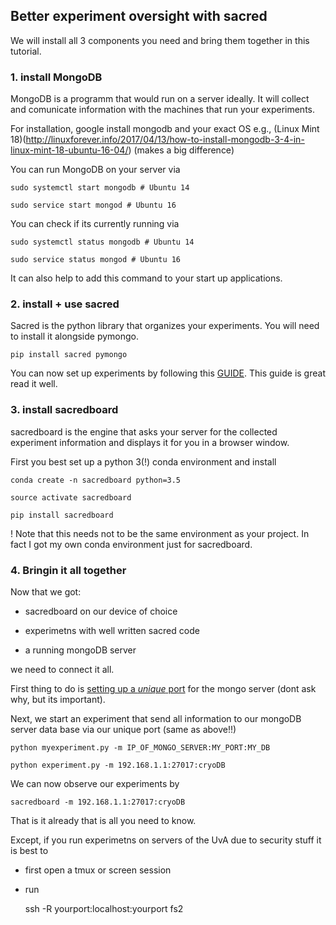 
## Better experiment oversight with sacred

We will install all 3 components you need and bring them together in this tutorial.

### 1. install MongoDB

MongoDB is a programm that would run on a server ideally. It will collect and comunicate information with the machines that run your experiments.

For installation, google install mongodb and your exact OS e.g., (Linux Mint 18)(http://linuxforever.info/2017/04/13/how-to-install-mongodb-3-4-in-linux-mint-18-ubuntu-16-04/) (makes a big difference)

You can run MongoDB on your server via 

	sudo systemctl start mongodb # Ubuntu 14 
		
	sudo service start mongod # Ubuntu 16 

You can check if its currently running via

	sudo systemctl status mongodb # Ubuntu 14 
	
	sudo service status mongod # Ubuntu 16

It can also help to add this command to your start up applications.


### 2. install + use sacred

Sacred is the python library that organizes your experiments. You will need to install it alongside pymongo.

	pip install sacred pymongo

You can now set up experiments by following this [GUIDE](http://sacred.readthedocs.io/en/latest/quickstart.html). This guide is great read it well.


### 3. install sacredboard

sacredboard is the engine that asks your server for the collected experiment information and displays it for you in a browser window.

First you best set up a python 3(!) conda environment and install

	conda create -n sacredboard python=3.5
	
	source activate sacredboard
	
	pip install sacredboard

! Note that this needs not to be the same environment as your project. In fact I got my own conda environment just for sacredboard.


### 4. Bringin it all together


Now that we got:

* sacredboard on our device of choice

* experimetns with well written sacred code

* a running mongoDB server

we need to connect it all.


First thing to do is [setting up a *unique* port](https://medium.com/mongoaudit/how-to-change-mongodb-default-listening-port-27017-92e35f65670e) for the mongo server (dont ask why, but its important).


Next, we start an experiment that send all information to our mongoDB server data base via our unique port (same as above!!)


	python myexperiment.py -m IP_OF_MONGO_SERVER:MY_PORT:MY_DB

	python experiment.py -m 192.168.1.1:27017:cryoDB



We can now observe our experiments by 


	sacredboard -m 192.168.1.1:27017:cryoDB



That is it already that is all you need to know.


Except, if you run experimetns on servers of the UvA due to security stuff it is best to


* first open a tmux or screen session

* run 

	ssh -R yourport:localhost:yourport fs2






